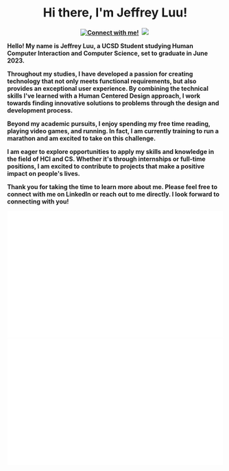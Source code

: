 <p>
  <h1 align="center">
    <b>Hi there, I'm Jeffrey Luu! 
  </h1>
</p>

<p align="center">
<a href="https://www.linkedin.com/in/jeffrey-luu/"><img src="https://www.svgrepo.com/show/299433/linkedin.svg" width = "40px" alt="Connect with me!" /></a>&nbsp;
<a href="https://jeffreyluu.com"><img src="https://img.shields.io/badge/PORTFOLIO-CC6699?style=for-the-badge&logoColor=white alt="Portfolio in Progress" /></a>&nbsp;
</p>



Hello! My name is Jeffrey Luu, a UCSD Student studying Human Computer Interaction and Computer Science, set to graduate in June 2023.

Throughout my studies, I have developed a passion for creating technology that not only meets functional requirements, but also provides an exceptional user experience. By combining the technical skills I've learned with a Human Centered Design approach, I work towards finding innovative solutions to problems through the design and development process. 

Beyond my academic pursuits, I enjoy spending my free time reading, playing video games, and running. In fact, I am currently training to run a marathon and am excited to take on this challenge.

I am eager to explore opportunities to apply my skills and knowledge in the field of HCI and CS. Whether it's through internships or full-time positions, I am excited to contribute to projects that make a positive impact on people's lives.

Thank you for taking the time to learn more about me. Please feel free to connect with me on LinkedIn or reach out to me directly. I look forward to connecting with you!

![](https://github.com/jdluu/github_stats/blob/master/generated/overview.svg)
![](https://github.com/jdluu/github_stats/blob/master/generated/languages.svg)




